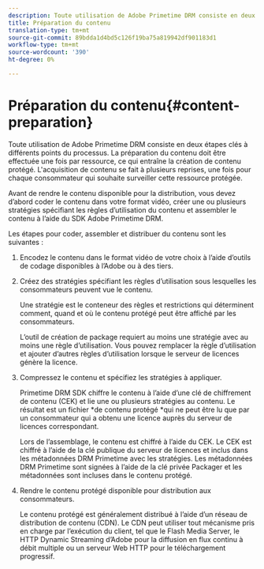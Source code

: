 ```yaml
---
description: Toute utilisation de Adobe Primetime DRM consiste en deux étapes clés à différents points du processus. La préparation du contenu doit être effectuée une fois par ressource, ce qui entraîne la création de contenu protégé. L'acquisition de contenu se fait à plusieurs reprises, une fois pour chaque consommateur qui souhaite surveiller cette ressource protégée.
title: Préparation du contenu
translation-type: tm+mt
source-git-commit: 89bdda1d4bd5c126f19ba75a819942df901183d1
workflow-type: tm+mt
source-wordcount: '390'
ht-degree: 0%

---
```



# Préparation du contenu{#content-preparation}

Toute utilisation de Adobe Primetime DRM consiste en deux étapes clés à différents points du processus. La préparation du contenu doit être effectuée une fois par ressource, ce qui entraîne la création de contenu protégé. L&#39;acquisition de contenu se fait à plusieurs reprises, une fois pour chaque consommateur qui souhaite surveiller cette ressource protégée.

Avant de rendre le contenu disponible pour la distribution, vous devez d’abord coder le contenu dans votre format vidéo, créer une ou plusieurs stratégies spécifiant les règles d’utilisation du contenu et assembler le contenu à l’aide du SDK Adobe Primetime DRM.

Les étapes pour coder, assembler et distribuer du contenu sont les suivantes :

1. Encodez le contenu dans le format vidéo de votre choix à l’aide d’outils de codage disponibles à l’Adobe ou à des tiers.
1. Créez des stratégies spécifiant les règles d’utilisation sous lesquelles les consommateurs peuvent vue le contenu.

   Une stratégie est le conteneur des règles et restrictions qui déterminent comment, quand et où le contenu protégé peut être affiché par les consommateurs.

   L’outil de création de package requiert au moins une stratégie avec au moins une règle d’utilisation. Vous pouvez remplacer la règle d’utilisation et ajouter d’autres règles d’utilisation lorsque le serveur de licences génère la licence.

1. Compressez le contenu et spécifiez les stratégies à appliquer.

   Primetime DRM SDK chiffre le contenu à l’aide d’une clé de chiffrement de contenu (CEK) et lie une ou plusieurs stratégies au contenu. Le résultat est un fichier *de contenu protégé *qui ne peut être lu que par un consommateur qui a obtenu une licence auprès du serveur de licences correspondant.

   Lors de l’assemblage, le contenu est chiffré à l’aide du CEK. Le CEK est chiffré à l’aide de la clé publique du serveur de licences et inclus dans les métadonnées DRM Primetime avec les stratégies. Les métadonnées DRM Primetime sont signées à l’aide de la clé privée Packager et les métadonnées sont incluses dans le contenu protégé.

1. Rendre le contenu protégé disponible pour distribution aux consommateurs.

   Le contenu protégé est généralement distribué à l’aide d’un réseau de distribution de contenu (CDN). Le CDN peut utiliser tout mécanisme pris en charge par l’exécution du client, tel que le Flash Media Server, le HTTP Dynamic Streaming d’Adobe pour la diffusion en flux continu à débit multiple ou un serveur Web HTTP pour le téléchargement progressif.

